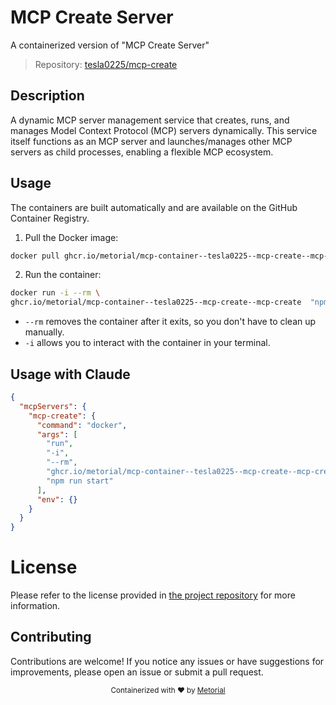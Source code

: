 
# MCP Create Server

A containerized version of "MCP Create Server"

> Repository: [tesla0225/mcp-create](https://github.com/tesla0225/mcp-create)

## Description

A dynamic MCP server management service that creates, runs, and manages Model Context Protocol (MCP) servers dynamically. This service itself functions as an MCP server and launches/manages other MCP servers as child processes, enabling a flexible MCP ecosystem.


## Usage

The containers are built automatically and are available on the GitHub Container Registry.

1. Pull the Docker image:

```bash
docker pull ghcr.io/metorial/mcp-container--tesla0225--mcp-create--mcp-create
```

2. Run the container:

```bash
docker run -i --rm \ 
ghcr.io/metorial/mcp-container--tesla0225--mcp-create--mcp-create  "npm run start"
```

- `--rm` removes the container after it exits, so you don't have to clean up manually.
- `-i` allows you to interact with the container in your terminal.




## Usage with Claude

```json
{
  "mcpServers": {
    "mcp-create": {
      "command": "docker",
      "args": [
        "run",
        "-i",
        "--rm",
        "ghcr.io/metorial/mcp-container--tesla0225--mcp-create--mcp-create",
        "npm run start"
      ],
      "env": {}
    }
  }
}
```

# License

Please refer to the license provided in [the project repository](https://github.com/tesla0225/mcp-create) for more information.

## Contributing

Contributions are welcome! If you notice any issues or have suggestions for improvements, please open an issue or submit a pull request.

<div align="center">
  <sub>Containerized with ❤️ by <a href="https://metorial.com">Metorial</a></sub>
</div>
  